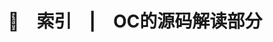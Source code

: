 ---
title: 🤖&emsp;索引&emsp;|&emsp;OC的源码解读部分
key: test
excerpt_separator: <!--more-->
excerpt_type: html # text (default), html
lightbox: true
pageview: true
coding: UTF-8
---  